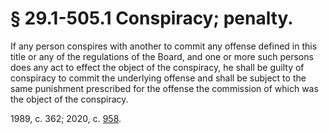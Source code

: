 # § 29.1-505.1 Conspiracy; penalty.

<p>If any person conspires with another to commit any offense defined in this title or any of the regulations of the Board, and one or more such persons does any act to effect the object of the conspiracy, he shall be guilty of conspiracy to commit the underlying offense and shall be subject to the same punishment prescribed for the offense the commission of which was the object of the conspiracy.</p><p>1989, c. 362; 2020, c. <a href='http://lis.virginia.gov/cgi-bin/legp604.exe?201+ful+CHAP0958'>958</a>.</p>